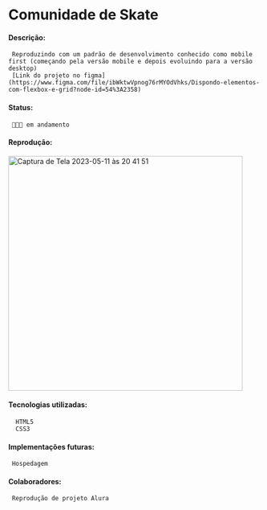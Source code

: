 # Comunidade de Skate
#### Descrição:
     Reproduzindo com um padrão de desenvolvimento conhecido como mobile first (começando pela versão mobile e depois evoluindo para a versão desktop)
     [Link do projeto no figma](https://www.figma.com/file/ibWktwVpnog76rMYOdVhks/Dispondo-elementos-com-flexbox-e-grid?node-id=54%3A2358)
     
#### Status:
     👩🏻‍💡 em andamento  
#### Reprodução:
<img width="467" alt="Captura de Tela 2023-05-11 às 20 41 51" src="https://github.com/flaviafraanco/ComunidadeSkate/assets/104872642/fe26f070-60cf-4c9e-9858-d2afa9599b17">


#### Tecnologias utilizadas:
      HTML5
      CSS3   
#### Implementações futuras:
     Hospedagem    
#### Colaboradores:
     Reprodução de projeto Alura
